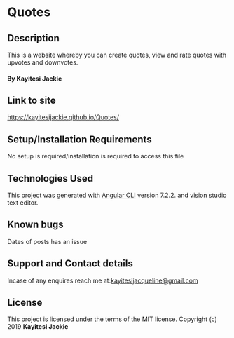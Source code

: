 # Quotes

## Description
This is a website whereby you can create quotes, view and rate quotes with upvotes and downvotes.

#### By **Kayitesi Jackie**

## Link to site
https://kayitesijackie.github.io/Quotes/

## Setup/Installation Requirements
No setup is required/installation is required to access this file

## Technologies Used
This project was generated with [Angular CLI](https://github.com/angular/angular-cli) version 7.2.2. and vision studio text editor.

## Known bugs
Dates of posts has an issue

## Support and Contact details
Incase of any enquires reach me at:kayitesijacqueline@gmail.com

## License
This project is licensed under the terms of the MIT license. Copyright (c) 2019 **Kayitesi Jackie**
